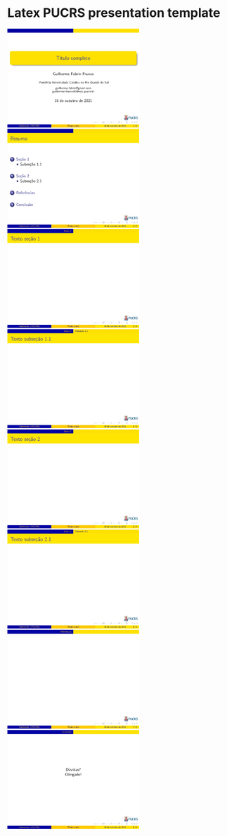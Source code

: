 # Latex PUCRS presentation template

<img src="https://github.com/guifabrin/latex_pucrs_presentation_template/blob/docs/docs/presentation-1.jpg?raw=true" style="width:300px;" />
<img src="https://github.com/guifabrin/latex_pucrs_presentation_template/blob/docs/docs/presentation-2.jpg?raw=true" style="width:300px;" />
<img src="https://github.com/guifabrin/latex_pucrs_presentation_template/blob/docs/docs/presentation-3.jpg?raw=true" style="width:300px;" />
<img src="https://github.com/guifabrin/latex_pucrs_presentation_template/blob/docs/docs/presentation-4.jpg?raw=true" style="width:300px;" />
<img src="https://github.com/guifabrin/latex_pucrs_presentation_template/blob/docs/docs/presentation-5.jpg?raw=true" style="width:300px;" />
<img src="https://github.com/guifabrin/latex_pucrs_presentation_template/blob/docs/docs/presentation-6.jpg?raw=true" style="width:300px;" />
<img src="https://github.com/guifabrin/latex_pucrs_presentation_template/blob/docs/docs/presentation-7.jpg?raw=true" style="width:300px;" />
<img src="https://github.com/guifabrin/latex_pucrs_presentation_template/blob/docs/docs/presentation-8.jpg?raw=true" style="width:300px;" />